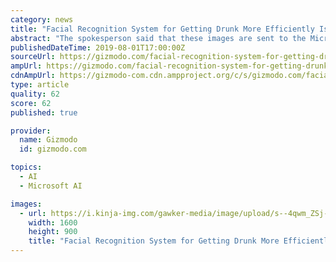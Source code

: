 ```yaml
---
category: news
title: "Facial Recognition System for Getting Drunk More Efficiently Is Coming"
abstract: "The spokesperson said that these images are sent to the Microsoft Azure cognitive services cloud in Western European data centres to an API “that responds with IDs and similarity scores that ..."
publishedDateTime: 2019-08-01T17:00:00Z
sourceUrl: https://gizmodo.com/facial-recognition-system-for-getting-drunk-more-effici-1836883374
ampUrl: https://gizmodo.com/facial-recognition-system-for-getting-drunk-more-effici-1836883374/amp
cdnAmpUrl: https://gizmodo-com.cdn.ampproject.org/c/s/gizmodo.com/facial-recognition-system-for-getting-drunk-more-effici-1836883374/amp
type: article
quality: 62
score: 62
published: true

provider:
  name: Gizmodo
  id: gizmodo.com

topics:
  - AI
  - Microsoft AI

images:
  - url: https://i.kinja-img.com/gawker-media/image/upload/s--4qwm_ZSj--/c_fill,fl_progressive,g_center,h_900,q_80,w_1600/ealppzs8lepgpru5vkb7.jpg
    width: 1600
    height: 900
    title: "Facial Recognition System for Getting Drunk More Efficiently Is Coming"
---
```

